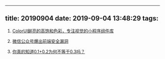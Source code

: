 <!--
 * @Description: In User Settings Edit
 * @Author: your name
 * @Date: 2019-09-04 13:48:29
 * @LastEditTime: 2019-09-04 13:51:05
 * @LastEditors: Please set LastEditors
 -->
---
title: 20190904
date: 2019-09-04 13:48:29
tags:
---

1. [ColorUI鲜亮的高饱和色彩，专注视觉的小程序组件库](https://github.com/weilanwl/ColorUI)

2. [微信公众号爆出前端安全漏洞](https://juejin.im/post/5d6f1e68f265da03d871dc08)

3. [你真的知道0.1+0.2为何不等于0.3吗？](https://juejin.im/post/5d6e74c35188254628237d5d)